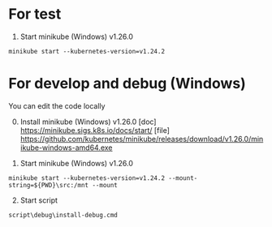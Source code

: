 # For test

1. Start minikube (Windows) v1.26.0

```
minikube start --kubernetes-version=v1.24.2
```



# For develop and debug (Windows)

You can edit the code locally

0. Install minikube (Windows) v1.26.0
[doc] https://minikube.sigs.k8s.io/docs/start/
[file] https://github.com/kubernetes/minikube/releases/download/v1.26.0/minikube-windows-amd64.exe

1. Start minikube (Windows) v1.26.0
```
minikube start --kubernetes-version=v1.24.2 --mount-string=${PWD}\src:/mnt --mount
```

2. Start script
```
script\debug\install-debug.cmd
```